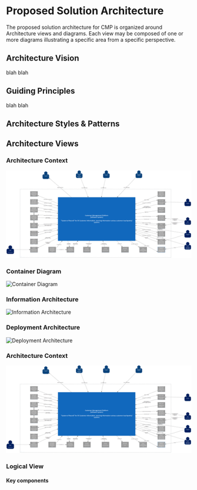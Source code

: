 # Proposed Solution Architecture
The proposed solution architecture for CMP is organized around Architecture views and diagrams. Each view may be composed of one or more diagrams illustrating a specific area from a specific perspective.


## Architecture Vision

blah blah

## Guiding Principles

blah blah

## Architecture Styles & Patterns

## Architecture Views

### Architecture Context
![Architecture Context](CMP_System_Context_View.png)

### Container Diagram
![Container Diagram](CMP_C4_Conatiner_View.png)

### Information Architecture
![Information Architecture](CMP_C4_Information_flow.png)

### Deployment Architecture
![Deployment Architecture](CMP_C4_Deployment_View.png)

### Architecture Context
![Architecture Context](CMP_System_Context_View.png)


### Logical View

#### Key components




